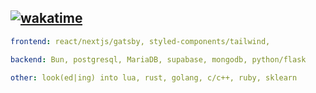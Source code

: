 ## [![wakatime](https://wakatime.com/badge/user/bf6e36fa-7aa8-4bf2-bacd-85dad509ebc4.svg)](https://wakatime.com/@bf6e36fa-7aa8-4bf2-bacd-85dad509ebc4)

```yaml
frontend: react/nextjs/gatsby, styled-components/tailwind,

backend: Bun, postgresql, MariaDB, supabase, mongodb, python/flask

other: look(ed|ing) into lua, rust, golang, c/c++, ruby, sklearn
```


